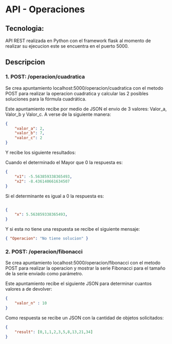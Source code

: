 # API - Operaciones
## Tecnologia:
API REST realizada en Python con el framework flask al momento de realizar su ejecucion este se encuentra en el puerto 5000.
## Descripcion
### 1. POST: /operacion/cuadratica
Se crea apuntamiento localhost:5000/operacion/cuadratica con el metodo POST para realizar la operacion cuadratica y calcular las 2 posibles soluciones para la fórmula cuadrática.

Este apuntamiento recibe por medio de JSON el envio de 3 valores: Valor_a, Valor_b y Valor_c. A verse de la siguiente manera:

``` json
{
	"valor_a": 2,
	"valor_b": 7,
	"valor_c": 2
}
```
Y recibe los siguiente resultados:

Cuando el determinado el Mayor que 0 la respuesta es:

``` json
{
	"x1": -5.563859338365493,
	"x2": -8.436140661634507
}
```

Si el determinante es igual a 0 la respuesta es:
``` json

{
	"x": 5.563859338365493,
}
```

Y si esta no tiene una respuesta se recibe el siguiente mensaje:

``` json
{ "Operacion": "No tiene solucion" }
```


### 2. POST: /operacion/fibonacci

Se crea apuntamiento localhost:5000/operacion/fibonacci con el metodo POST para realizar la operacion y mostrar la serie Fibonacci para el tamaño de la serie enviado como parámetro.

Este apuntamiento recibe el siguiente JSON para determinar cuantos valores a de devolver:

``` json
{
	"valor_n" : 10
}
```

Como respuesta se recibe un JSON con la cantidad de objetos solicitados:

``` json
{
	"result": [0,1,1,2,3,5,8,13,21,34]
}
```